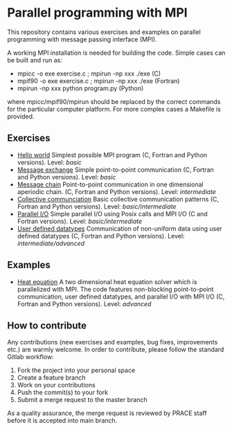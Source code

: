 # Parallel programming with MPI

This repository contains various exercises and examples on parallel programming with message passing interface (MPI).

A working MPI installation is needed for building the code. Simple cases can
be built and run as:

 - mpicc -o exe exercise.c ; mpirun -np xxx ./exe (C)
 - mpif90 -o exe exercise.c ; mpirun -np xxx ./exe (Fortran)
 - mpirun -np xxx python program.py (Python)

where mpicc/mpif90/mpirun should be replaced by the correct commands for
the particular computer platform. For more complex cases a Makefile is
provided.

## Exercises

 - [Hello world](hello-world) Simplest possible MPI program (C, Fortran and 
   Python versions). Level: *basic*
 - [Message exchange](message-exchange) Simple point-to-point communication 
   (C, Fortran and Python versions). Level: *basic*
 - [Message chain](message-chain) Point-to-point communication in one
   dimensional aperiodic chain. (C, Fortran and Python versions). 
   Level: *intermediate*
 - [Collective communciation](collectives) Basic collective communication
   patterns (C, Fortran and Python versions). Level: *basic/intermediate*
 - [Parallel I/O](parallel-io) Simple parallel I/O using Posix calls and 
   MPI I/O (C and Fortran versions). Level: *basic/intermediate*
 - [User defined datatypes](datatypes) Communication of non-uniform data using
   user defined datatypes (C, Fortran and Python versions). 
   Level: *intermediate/advanced*

## Examples
 - [Heat equation](heat-equation) A two dimensional heat equation solver which
 is parallelized with MPI. The code features non-blocking point-to-point
 communication, user defined datatypes, and parallel I/O with MPI I/O
 (C, Fortran and Python versions). Level: *advanced* 

## How to contribute

Any contributions (new exercises and examples, bug fixes, improvements etc.) are
warmly welcome. In order to contribute, please follow the standard
Gitlab workflow:

1. Fork the project into your personal space
2. Create a feature branch
3. Work on your contributions
4. Push the commit(s) to your fork
5. Submit a merge request to the master branch

As a quality assurance, the merge request is reviewed by PRACE staff before it is accepted into main branch.
